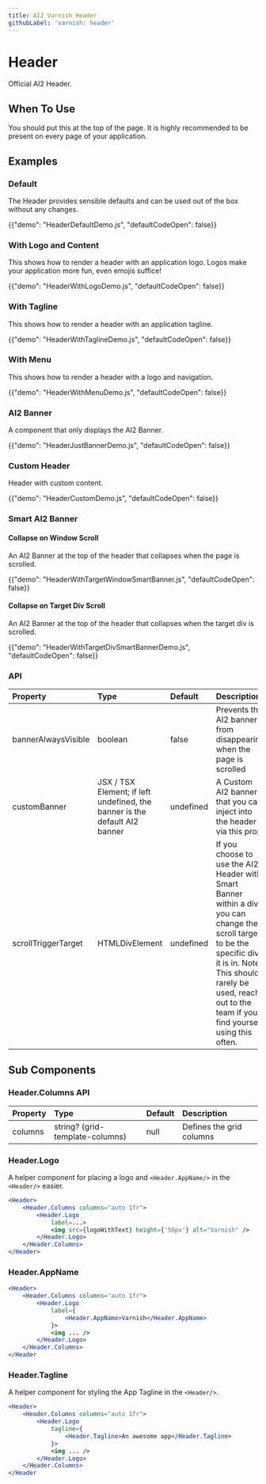 ```yaml
---
title: AI2 Varnish Header
githubLabel: 'varnish: header'
---
```


# Header

<p class="description">Official AI2 Header.</p>

## When To Use

You should put this at the top of the page. It is highly recommended to be present on every page of
your application.

## Examples

### Default

The Header provides sensible defaults and can be used out of the box without any changes.

{{"demo": "HeaderDefaultDemo.js", "defaultCodeOpen": false}}

### With Logo and Content

This shows how to render a header with an application logo. Logos make your application more fun, even emojis suffice!

{{"demo": "HeaderWithLogoDemo.js", "defaultCodeOpen": false}}

### With Tagline

This shows how to render a header with an application tagline.

{{"demo": "HeaderWithTaglineDemo.js", "defaultCodeOpen": false}}

### With Menu

This shows how to render a header with a logo and navigation.

{{"demo": "HeaderWithMenuDemo.js", "defaultCodeOpen": false}}

### AI2 Banner

A component that only displays the AI2 Banner.

{{"demo": "HeaderJustBannerDemo.js", "defaultCodeOpen": false}}

### Custom Header

Header with custom content.

{{"demo": "HeaderCustomDemo.js", "defaultCodeOpen": false}}

### Smart AI2 Banner

#### Collapse on Window Scroll

An AI2 Banner at the top of the header that collapses when the page is scrolled.

{{"demo": "HeaderWithTargetWindowSmartBanner.js", "defaultCodeOpen": false}}

#### Collapse on Target Div Scroll

An AI2 Banner at the top of the header that collapses when the target div is scrolled.

{{"demo": "HeaderWithTargetDivSmartBannerDemo.js", "defaultCodeOpen": false}}

### API

| Property            | Type                                                                       | Default   | Description                                                                                                                                                                                                                          |
| :------------------ | :------------------------------------------------------------------------- | :-------- | :----------------------------------------------------------------------------------------------------------------------------------------------------------------------------------------------------------------------------------- |
| bannerAlwaysVisible | boolean                                                                    | false     | Prevents the AI2 banner from disappearing when the page is scrolled                                                                                                                                                                  |
| customBanner        | JSX / TSX Element; if left undefined, the banner is the default AI2 banner | undefined | A Custom AI2 banner that you can inject into the header via this prop                                                                                                                                                                |
| scrollTriggerTarget | HTMLDivElement                                                             | undefined | If you choose to use the AI2 Header with Smart Banner within a div, you can change the scroll target to be the specific div it is in. Note: This should rarely be used, reach out to the team if you find yourself using this often. |

## Sub Components

### Header.Columns API

| Property | Type                            | Default | Description              |
| :------- | :------------------------------ | :------ | :----------------------- |
| columns  | string? (grid-template-columns) | null    | Defines the grid columns |

### Header.Logo

A helper component for placing a logo and `<Header.AppName/>` in the `<Header/>` easier.

```jsx
<Header>
    <Header.Columns columns="auto 1fr">
        <Header.Logo
            label=...>
            <img src={logoWithText} height={'56px'} alt="Varnish" />
        </Header.Logo>
    </Header.Columns>
</Header>
```

### Header.AppName

```jsx
<Header>
    <Header.Columns columns="auto 1fr">
        <Header.Logo
            label={
                <Header.AppName>Varnish</Header.AppName>
            }>
            <img ... />
        </Header.Logo>
    </Header.Columns>
</Header
```

### Header.Tagline

A helper component for styling the App Tagline in the `<Header/>`.

```jsx
<Header>
    <Header.Columns columns="auto 1fr">
        <Header.Logo
            tagline={
                <Header.Tagline>An awesome app</Header.Tagline>
            }>
            <img ... />
        </Header.Logo>
    </Header.Columns>
</Header
```

